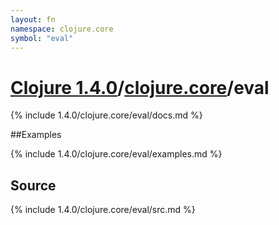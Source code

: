 ```yaml
---
layout: fn
namespace: clojure.core
symbol: "eval"
---
```


# [Clojure 1.4.0](../../)/[clojure.core](../)/eval

{% include 1.4.0/clojure.core/eval/docs.md %}

##Examples

{% include 1.4.0/clojure.core/eval/examples.md %}
## Source
{% include 1.4.0/clojure.core/eval/src.md %}

